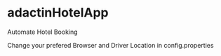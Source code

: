 # adactinHotelApp
Automate Hotel Booking 

Change your prefered Browser and Driver Location in config.properties

